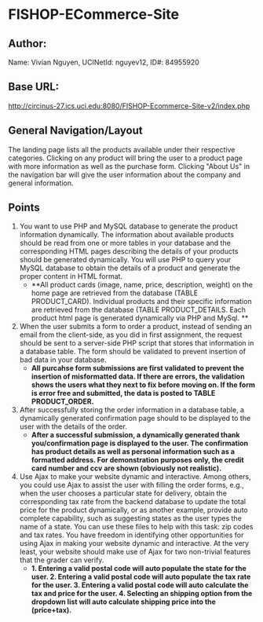 # FISHOP-ECommerce-Site
## Author:
Name: Vivian Nguyen, UCINetId: nguyev12, ID#: 84955920
## Base URL:
http://circinus-27.ics.uci.edu:8080/FISHOP-Ecommerce-Site-v2/index.php
## General Navigation/Layout
The landing page lists all the products available under their respective categories. Clicking on any product will bring the user to a product page with more information as well as the purchase form. Clicking "About Us" in the navigation bar will give the user information about the company and general information.
## Points
1. You want to use PHP and MySQL database to generate the product information dynamically. The information about available products should be read from one or more tables in your database and the corresponding HTML pages describing the details of your products should be generated dynamically. You will use PHP to query your MySQL database to obtain the details of a product and generate the proper content in HTML format. 
   - **All product cards (image, name, price, description, weight) on the home page are retrieved from the database (TABLE PRODUCT_CARD). Individual products and their specific information are retrieved from the database (TABLE PRODUCT_DETAILS. Each product html page is generated dynamically via PHP and MySql. **
2. When the user submits a form to order a product, instead of sending an email from the client-side, as you did in first assignment, the request should be sent to a server-side PHP script that stores that information in a database table. The form should be validated to prevent insertion of bad data in your database. 
	- **All purcahse form submissions are first validated to prevent the insertion of misformatted data. If there are errors, the validation shows the users what they next to fix before moving on. If the form is error free and submitted, the data is posted to TABLE PRODUCT_ORDER.**
3. After successfully storing the order information in a database table, a dynamically generated confirmation page should to be displayed to the user with the details of the order. 
	- **After a successful submission, a dynamically generated thank you/confirmation page is displayed to the user. The confirmation has product details as well as personal information such as a formatted address. For demonstration purposes only, the credit card number and ccv are shown (obviously not realistic).**
4. Use Ajax to make your website dynamic and interactive. Among others, you could use Ajax to assist the user with filling the order forms, e.g., when the user chooses a particular state for delivery, obtain the corresponding tax rate from the backend database to update the total price for the product dynamically, or as another example, provide auto complete capability, such as suggesting states as the user types the name of a state. You can use these files to help with this task: zip codes and tax rates. You have freedom in identifying other opportunities for using Ajax in making your website dynamic and interactive. At the very least, your website should make use of Ajax for two non-trivial features that the grader can verify. 
	- **1. Entering a valid postal code will auto populate the state for the user. 2. Entering a valid postal code will auto populate the tax rate for the user. 3. Entering a valid postal code will auto calculate the tax and price for the user. 4. Selecting an shipping option from the dropdown list will auto calculate shipping price into the (price+tax).**

